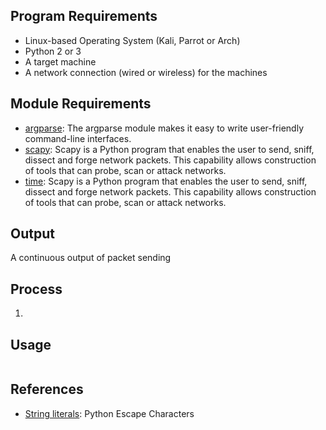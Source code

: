 ## Program Requirements

* Linux-based Operating System (Kali, Parrot or Arch)
* Python 2 or 3
* A target machine
* A network connection (wired or wireless) for the machines

## Module Requirements

* [argparse](https://docs.python.org/3/library/argparse.html?highlight=argparse): The argparse module makes it easy to write user-friendly command-line interfaces.
* [scapy](https://scapy.readthedocs.io/en/latest/): Scapy is a Python program that enables the user to send, sniff, dissect and forge network packets. This capability allows construction of tools that can probe, scan or attack networks.
* [time](https://docs.python.org/3/library/time.html?highlight=time): Scapy is a Python program that enables the user to send, sniff, dissect and forge network packets. This capability allows construction of tools that can probe, scan or attack networks.

## Output

A continuous output of packet sending

## Process

1. 

## Usage

```

```

## References

* [String literals](https://docs.python.org/2.0/ref/strings.html): Python Escape Characters
